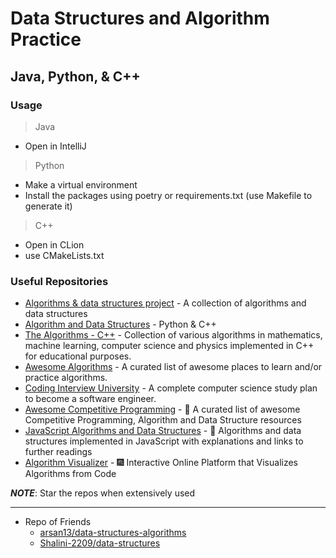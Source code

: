 # Data Structures and Algorithm Practice

## Java, Python, & C++

### Usage

> Java

- Open in IntelliJ

> Python

- Make a virtual environment
- Install the packages using poetry or requirements.txt (use Makefile to generate it)

> C++

- Open in CLion
- use CMakeLists.txt

### Useful Repositories

- [Algorithms & data structures project](https://github.com/williamfiset/Algorithms) - A collection of algorithms and data structures
- [Algorithm and Data Structures](https://github.com/akzare/Algorithms) - Python & C++
- [The Algorithms - C++](https://github.com/TheAlgorithms/C-Plus-Plus) - Collection of various algorithms in mathematics, machine learning, computer science and physics implemented in C++ for educational purposes.
- [Awesome Algorithms](https://github.com/tayllan/awesome-algorithms) - A curated list of awesome places to learn and/or practice algorithms.
- [Coding Interview University](https://github.com/jwasham/coding-interview-university) - A complete computer science study plan to become a software engineer.
- [Awesome Competitive Programming](https://github.com/lnishan/awesome-competitive-programming) - 💎 A curated list of awesome Competitive Programming, Algorithm and Data Structure resources
- [JavaScript Algorithms and Data Structures](https://github.com/trekhleb/javascript-algorithms) - 📝 Algorithms and data structures implemented in JavaScript with explanations and links to further readings
- [Algorithm Visualizer](https://github.com/algorithm-visualizer/algorithm-visualizer) - 🎆 Interactive Online Platform that Visualizes Algorithms from Code

**_NOTE_**: Star the repos when extensively used

---

- Repo of Friends
  - [arsan13/data-structures-algorithms](https://github.com/arsan13/data-structures-algorithms)
  - [Shalini-2209/data-structures](https://github.com/Shalini-2209/data-structures)
